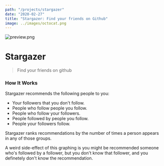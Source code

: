 ```yaml
---
path: "/projects/stargazer"
date: "2020-02-27"
title: "Stargazer: Find your friends on Github"
image: ../images/octocat.png
---
```


![preview.png](https://raw.githubusercontent.com/andrewsosa/stargazer/ae5cff98be19e0bb8a0179f5514b22f8d38cf80c/public/preview.png)

# Stargazer
> Find your friends on github


### How It Works

Stargazer recommends the following people to you:

* Your followers that you don't follow.
* People who follow people you follow.
* People who follow your followers.
* People followed by people you follow.
* People your followers follow.

Stargazer ranks recommendations by the number of times a person appears in any of those groups.

A weird side-effect of this graphing is you might be recommended someone who's followed by a follower, but you don't know that follower, and you definetely don't know the recommendation.
